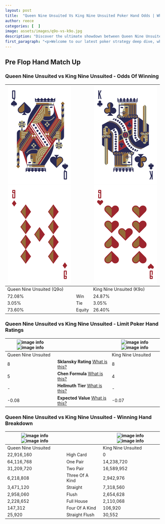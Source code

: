```yaml
---
layout: post
title:  "Queen Nine Unsuited Vs King Nine Unsuited Poker Hand Odds | Which Is The Better Hand In Poker? A Complete Guide"
author: reece
categories: [  ]
image: assets/images/q9o-vs-k9o.jpg
description: "Discover the ultimate showdown between Queen Nine Unsuited and King Nine Unsuited in poker! Uncover the odds, strategies, and scenarios where one hand triumphs over the other. Get ready to up your poker game with this thrilling analysis."
first_paragraph: "<p>Welcome to our latest poker strategy deep dive, where we're pitting two distinct hands against each other in a high-stakes showdown: Queen Nine Unsuited vs King Nine Unsuited.</p><p>In the dynamic world of poker, every decision counts, and knowing which hand holds the upper hand is key to your success at the table.</p><p>In this article, we'll dissect these two hands, explore the scenarios where one dominates the other, and equip you with the knowledge to make strategic choices that can tip the odds in your favor.</p><p>Get ready to unravel the intriguing dynamics of these poker hands and elevate your game to new heights.</p>"
---
```




[comment]: # (sp0)

## Pre Flop Hand Match Up

<div class="table hand-ratings" markdown="1"> 



### Queen Nine Unsuited vs King Nine Unsuited - Odds Of Winning


    
| ![image info](assets/images/hand1/q.png) ![image info](assets/images/hand1/9o.png) |  | ![image info](assets/images/hand2/k.png) ![image info](assets/images/hand2/9o.png) |
| -------- | -------- | -------- |
| Queen Nine Unsuited (Q9o) |  | King Nine Unsuited (K9o) |
| 72.08% | Win | 24.87% |
| 3.05% | Tie | 3.05% |
| 73.60% | Equity | 26.40% |




[comment]: # (sp1)



### Queen Nine Unsuited vs King Nine Unsuited - Limit Poker Hand Ratings


    
| ![image info](https://www.riverpairs.com/assets/images/hand1/q.png) ![image info](https://www.riverpairs.com/assets/images/hand1/9o.png) |  | ![image info](https://www.riverpairs.com/assets/images/hand2/k.png) ![image info](https://www.riverpairs.com/assets/images/hand2/9o.png) |
| -------- | -------- | -------- |
| Queen Nine Unsuited |  | King Nine Unsuited |
| 8 | **Sklansky Rating** [What is this?](/sklansky-rating-explained) | 8 |
| 5 | **Chen Formula** [What is this?](/chen-formula-explained) | 4 |
| - | **Hellmuth Tier** [What is this?](/Hellmuth-tier-explained) | - |
| -0.08 | **Expected Value** [What is this?](/expected-value-explained) | -0.07 |




[comment]: # (sp2)



### Queen Nine Unsuited vs King Nine Unsuited - Winning Hand Breakdown


    
| ![image info](https://www.riverpairs.com/assets/images/hand1/q.png) ![image info](https://www.riverpairs.com/assets/images/hand1/9o.png) |  | ![image info](https://www.riverpairs.com/assets/images/hand2/k.png) ![image info](https://www.riverpairs.com/assets/images/hand2/9o.png) |
| -------- | -------- | -------- |
| Queen Nine Unsuited |  | King Nine Unsuited |
| 22,916,160 | High Card | 0 |
| 64,116,768 | One Pair | 14,238,720 |
| 31,209,720 | Two Pair | 16,589,952 |
| 6,218,808 | Three Of A Kind | 2,942,976 |
| 3,471,120 | Straight | 7,318,560 |
| 2,958,060 | Flush | 2,654,628 |
| 2,228,652 | Full House | 2,110,068 |
| 147,312 | Four Of A Kind | 106,920 |
| 25,920 | Straight Flush | 30,552 |




[comment]: # (sp3)



</div>

[comment]: # (sp4)



[comment]: # (sp5)

